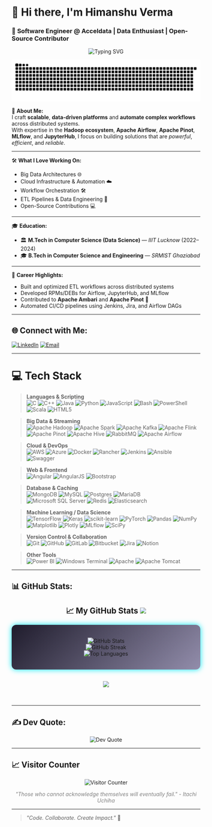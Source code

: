 # 👋 Hi there, I'm **Himanshu Verma**  
### 🚀 **Software Engineer @ Acceldata** | **Data Enthusiast** | **Open-Source Contributor**

<div align="center">
  <img src="https://readme-typing-svg.herokuapp.com?font=Fira+Code&size=28&pause=1000&color=00BFFF&center=true&vCenter=true&width=900&lines=Software+Engineer+@+Acceldata;Big+Data+Architectures+%7C+Data+Science+Enthusiast;Open-Source+Contributor+%7C+Data+Geek;Building+Scalable+%26+Distributed+Systems;Let's+Code%2C+Collaborate+%26+Create+Impact+%F0%9F%92%BB" alt="Typing SVG" />
</div>

<p align="center">
  <img src="https://github.com/userhimanshuverma/Himanshu-Verma/blob/output/github-contribution-grid-snake.svg" alt="snake animation" />
</p>


🚀 **About Me:**  
I craft **scalable**, **data-driven platforms** and **automate complex workflows** across distributed systems.  
With expertise in the **Hadoop ecosystem**, **Apache Airflow**, **Apache Pinot**, **MLflow**, and **JupyterHub**, I focus on building solutions that are *powerful*, *efficient*, and *reliable*.

---

🛠️ **What I Love Working On:**
- Big Data Architectures 🌐
- Cloud Infrastructure & Automation ☁️
- Workflow Orchestration 🛠️
- ETL Pipelines & Data Engineering 🔄
- Open-Source Contributions 💻

---

🎓 **Education:**
- 🏛️ **M.Tech in Computer Science (Data Science)** — *IIIT Lucknow* (2022–2024)
- 🎓 **B.Tech in Computer Science and Engineering** — *SRMIST Ghaziabad*

---

🌟 **Career Highlights:**
- Built and optimized ETL workflows across distributed systems
- Developed RPMs/DEBs for Airflow, JupyterHub, and MLflow
- Contributed to **Apache Ambari** and **Apache Pinot** 🚀
- Automated CI/CD pipelines using Jenkins, Jira, and Airflow DAGs

---

## 🌐 Connect with Me:
[![LinkedIn](https://img.shields.io/badge/LinkedIn-%230077B5.svg?style=for-the-badge&logo=linkedin&logoColor=white)](https://www.linkedin.com/in/himanshu-verma-822a07286/)
[![Email](https://img.shields.io/badge/Email-D14836?style=for-the-badge&logo=gmail&logoColor=white)](mailto:sunny.verma.mh@gmail.com)


---

# 💻 Tech Stack

> **Languages & Scripting**  
![C](https://img.shields.io/badge/c-%2300599C.svg?style=for-the-badge&logo=c&logoColor=white) 
![C++](https://img.shields.io/badge/c++-%2300599C.svg?style=for-the-badge&logo=cplusplus&logoColor=white) 
![Java](https://img.shields.io/badge/java-%23ED8B00.svg?style=for-the-badge&logo=openjdk&logoColor=white) 
![Python](https://img.shields.io/badge/python-3670A0?style=for-the-badge&logo=python&logoColor=ffdd54) 
![JavaScript](https://img.shields.io/badge/javascript-%23323330.svg?style=for-the-badge&logo=javascript&logoColor=%23F7DF1E) 
![Bash](https://img.shields.io/badge/bash_script-%23121011.svg?style=for-the-badge&logo=gnu-bash&logoColor=white) 
![PowerShell](https://img.shields.io/badge/PowerShell-%235391FE.svg?style=for-the-badge&logo=powershell&logoColor=white) 
![Scala](https://img.shields.io/badge/scala-%23DC322F.svg?style=for-the-badge&logo=scala&logoColor=white) 
![HTML5](https://img.shields.io/badge/html5-%23E34F26.svg?style=for-the-badge&logo=html5&logoColor=white)

> **Big Data & Streaming**  
![Apache Hadoop](https://img.shields.io/badge/Apache%20Hadoop-66CCFF?style=for-the-badge&logo=apachehadoop&logoColor=black) 
![Apache Spark](https://img.shields.io/badge/Apache%20Spark-FDEE21?style=for-the-badge&logo=apachespark&logoColor=black) 
![Apache Kafka](https://img.shields.io/badge/Apache%20Kafka-000?style=for-the-badge&logo=apachekafka) 
![Apache Flink](https://img.shields.io/badge/Apache%20Flink-E6526F?style=for-the-badge&logo=Apache%20Flink&logoColor=white) 
![Apache Pinot](https://img.shields.io/badge/Apache%20Pinot-000000?style=for-the-badge) 
![Apache Hive](https://img.shields.io/badge/Apache%20Hive-FDEE21?style=for-the-badge&logo=apachehive&logoColor=black) 
![RabbitMQ](https://img.shields.io/badge/rabbitmq-FF6600?style=for-the-badge&logo=rabbitmq&logoColor=white) 
![Apache Airflow](https://img.shields.io/badge/Apache%20Airflow-017CEE?style=for-the-badge&logo=Apache%20Airflow&logoColor=white)

> **Cloud & DevOps**  
![AWS](https://img.shields.io/badge/AWS-%23FF9900.svg?style=for-the-badge&logo=amazonaws&logoColor=white) 
![Azure](https://img.shields.io/badge/Azure-0078D4?style=for-the-badge&logo=microsoftazure&logoColor=white) 
![Docker](https://img.shields.io/badge/docker-%230db7ed.svg?style=for-the-badge&logo=docker&logoColor=white) 
![Rancher](https://img.shields.io/badge/rancher-%230075A8.svg?style=for-the-badge&logo=rancher&logoColor=white) 
![Jenkins](https://img.shields.io/badge/jenkins-%232C5263.svg?style=for-the-badge&logo=jenkins&logoColor=white) 
![Ansible](https://img.shields.io/badge/ansible-%231A1918.svg?style=for-the-badge&logo=ansible&logoColor=white) 
![Swagger](https://img.shields.io/badge/-Swagger-%23Clojure?style=for-the-badge&logo=swagger&logoColor=white)

> **Web & Frontend**  
![Angular](https://img.shields.io/badge/angular-%23DD0031.svg?style=for-the-badge&logo=angular&logoColor=white) 
![AngularJS](https://img.shields.io/badge/angular.js-%23E23237.svg?style=for-the-badge&logo=angularjs&logoColor=white) 
![Bootstrap](https://img.shields.io/badge/bootstrap-%238511FA.svg?style=for-the-badge&logo=bootstrap&logoColor=white)

> **Database & Caching**  
![MongoDB](https://img.shields.io/badge/MongoDB-%234ea94b.svg?style=for-the-badge&logo=mongodb&logoColor=white) 
![MySQL](https://img.shields.io/badge/mysql-4479A1.svg?style=for-the-badge&logo=mysql&logoColor=white) 
![Postgres](https://img.shields.io/badge/postgres-%23316192.svg?style=for-the-badge&logo=postgresql&logoColor=white) 
![MariaDB](https://img.shields.io/badge/MariaDB-003545?style=for-the-badge&logo=mariadb&logoColor=white) 
![Microsoft SQL Server](https://img.shields.io/badge/Microsoft%20SQL%20Server-CC2927?style=for-the-badge&logo=microsoft%20sql%20server&logoColor=white) 
![Redis](https://img.shields.io/badge/redis-%23DD0031.svg?style=for-the-badge&logo=redis&logoColor=white) 
![Elasticsearch](https://img.shields.io/badge/elasticsearch-%230377CC.svg?style=for-the-badge&logo=elasticsearch&logoColor=white)

> **Machine Learning / Data Science**  
![TensorFlow](https://img.shields.io/badge/TensorFlow-%23FF6F00.svg?style=for-the-badge&logo=TensorFlow&logoColor=white) 
![Keras](https://img.shields.io/badge/Keras-%23D00000.svg?style=for-the-badge&logo=Keras&logoColor=white) 
![scikit-learn](https://img.shields.io/badge/scikit--learn-%23F7931E.svg?style=for-the-badge&logo=scikit-learn&logoColor=white) 
![PyTorch](https://img.shields.io/badge/PyTorch-%23EE4C2C.svg?style=for-the-badge&logo=PyTorch&logoColor=white) 
![Pandas](https://img.shields.io/badge/pandas-%23150458.svg?style=for-the-badge&logo=pandas&logoColor=white) 
![NumPy](https://img.shields.io/badge/numpy-%23013243.svg?style=for-the-badge&logo=numpy&logoColor=white) 
![Matplotlib](https://img.shields.io/badge/Matplotlib-%23ffffff.svg?style=for-the-badge&logo=Matplotlib&logoColor=black) 
![Plotly](https://img.shields.io/badge/Plotly-%233F4F75.svg?style=for-the-badge&logo=plotly&logoColor=white) 
![MLflow](https://img.shields.io/badge/mlflow-%23d9ead3.svg?style=for-the-badge&logo=numpy&logoColor=blue) 
![SciPy](https://img.shields.io/badge/SciPy-%230C55A5.svg?style=for-the-badge&logo=scipy&logoColor=white)

> **Version Control & Collaboration**  
![Git](https://img.shields.io/badge/git-%23F05033.svg?style=for-the-badge&logo=git&logoColor=white) 
![GitHub](https://img.shields.io/badge/github-%23121011.svg?style=for-the-badge&logo=github&logoColor=white) 
![GitLab](https://img.shields.io/badge/gitlab-%23181717.svg?style=for-the-badge&logo=gitlab&logoColor=white) 
![Bitbucket](https://img.shields.io/badge/bitbucket-%230047B3.svg?style=for-the-badge&logo=bitbucket&logoColor=white) 
![Jira](https://img.shields.io/badge/jira-%230A0FFF.svg?style=for-the-badge&logo=jira&logoColor=white) 
![Notion](https://img.shields.io/badge/Notion-%23000000.svg?style=for-the-badge&logo=notion&logoColor=white)

> **Other Tools**  
![Power BI](https://img.shields.io/badge/power_bi-F2C811?style=for-the-badge&logo=powerbi&logoColor=black) 
![Windows Terminal](https://img.shields.io/badge/Windows%20Terminal-%234D4D4D.svg?style=for-the-badge&logo=windows-terminal&logoColor=white) 
![Apache](https://img.shields.io/badge/apache-%23D42029.svg?style=for-the-badge&logo=apache&logoColor=white) 
![Apache Tomcat](https://img.shields.io/badge/apache%20tomcat-%23F8DC75.svg?style=for-the-badge&logo=apache-tomcat&logoColor=black)

---
## 📊 GitHub Stats:

<h2 align="center">
  📈 My GitHub Stats <img src="https://media.giphy.com/media/hvRJCLFzcasrR4ia7z/giphy.gif" width="30px">
</h2>

<div align="center" style="padding:20px; background:linear-gradient(135deg, #1f1c2c, #928dab); border-radius:12px; box-shadow: 0 0 15px #03e9f4;">
  
  ![GitHub Stats](https://github-readme-stats.vercel.app/api?username=userhimanshuverma&show_icons=true&theme=tokyonight&hide_border=false&count_private=true)  
  ![GitHub Streak](https://streak-stats.demolab.com/?user=userhimanshuverma&theme=tokyonight&hide_border=false)  
  ![Top Languages](https://github-readme-stats.vercel.app/api/top-langs/?username=userhimanshuverma&layout=compact&theme=tokyonight&hide_border=false)

</div>

<br/>

<p align="center">
  <img src="https://github-profile-trophy.vercel.app/?username=userhimanshuverma&theme=tokyonight&no-frame=true&margin-w=5" />
</p>

<br/>

---

## ✍️ Dev Quote:

<div align="center">

![Dev Quote](https://quotes-github-readme.vercel.app/api?type=vertical&theme=merko)

</div>

---
## 📈 Visitor Counter
<p align="center">
  <img src="https://count.getloli.com/get/@userhimanshuverma?theme=rule34" alt="Visitor Counter" />
</p>

<p align="center" style="font-style: italic; color: gray;">
  "Those who cannot acknowledge themselves will eventually fail." - Itachi Uchiha
</p>

---

> *"Code. Collaborate. Create Impact."* 🌟
